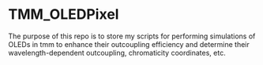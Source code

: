 # TMM_OLEDPixel
The purpose of this repo is to store my scripts for performing simulations of OLEDs in tmm to enhance their outcoupling efficiency and determine their wavelength-dependent outcoupling, chromaticity coordinates, etc.
